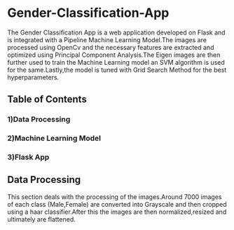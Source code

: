 # Gender-Classification-App
The Gender Classification App is a web application developed on Flask and is integrated with a Pipeline Machine Learning Model.The images are processed using OpenCv and the necessary features are extracted and optimized using Principal Component Analysis.The Eigen images are then further used to train the Machine Learning model an SVM algorithm is used for the same.Lastly,the model is tuned with Grid Search Method for the best hyperparameters.

## Table of Contents

### 1)Data Processing

### 2)Machine Learning Model

### 3)Flask App


## Data Processing

This section deals with the processing of the images.Around 7000 images of each class (Male,Female) are converted into Grayscale and then cropped using a haar classifier.After this the images are then normalized,resized and ultimately are flattened.
